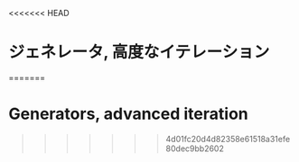 
<<<<<<< HEAD
# ジェネレータ, 高度なイテレーション
=======
# Generators, advanced iteration
>>>>>>> 4d01fc20d4d82358e61518a31efe80dec9bb2602
